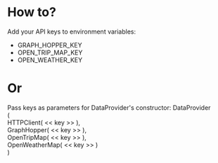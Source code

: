 # How to?

Add your API keys to environment variables:
- GRAPH_HOPPER_KEY
- OPEN_TRIP_MAP_KEY
- OPEN_WEATHER_KEY

# Or
Pass keys as parameters for DataProvider's constructor:
DataProvider                </br>
(                           </br>
HTTPClient( << key >> ),    </br>
GraphHopper( << key >> ),   </br>
OpenTripMap( << key >> ),   </br>
OpenWeatherMap( << key >> ) </br>
)